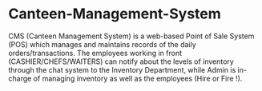 # Canteen-Management-System
CMS (Canteen Management System) is a web-based Point of Sale System (POS)
which manages and maintains records of the daily orders/transactions. The
employees working in front (CASHIER/CHEFS/WAITERS) can notify about the
levels of inventory through the chat system to the Inventory Department, while
Admin is in-charge of managing inventory as well as the employees (Hire or Fire
!).
